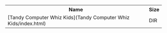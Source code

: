 <table>
<tr><th>Name</th><th>Size</th></tr>
<tr><td>
[Tandy Computer Whiz Kids](Tandy Computer Whiz Kids/index.html)
</td><td>DIR</td></tr>
</table>
